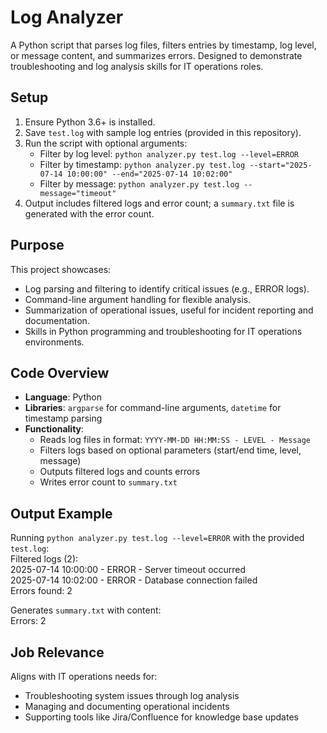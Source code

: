 # Log Analyzer
A Python script that parses log files, filters entries by timestamp, log level, or message content, and summarizes errors. Designed to demonstrate troubleshooting and log analysis skills for IT operations roles.

## Setup
1. Ensure Python 3.6+ is installed.
2. Save `test.log` with sample log entries (provided in this repository).
3. Run the script with optional arguments:
   - Filter by log level: `python analyzer.py test.log --level=ERROR`
   - Filter by timestamp: `python analyzer.py test.log --start="2025-07-14 10:00:00" --end="2025-07-14 10:02:00"`
   - Filter by message: `python analyzer.py test.log --message="timeout"`
4. Output includes filtered logs and error count; a `summary.txt` file is generated with the error count.

## Purpose
This project showcases:
- Log parsing and filtering to identify critical issues (e.g., ERROR logs).
- Command-line argument handling for flexible analysis.
- Summarization of operational issues, useful for incident reporting and documentation.
- Skills in Python programming and troubleshooting for IT operations environments.

## Code Overview
- **Language**: Python
- **Libraries**: `argparse` for command-line arguments, `datetime` for timestamp parsing
- **Functionality**:
  - Reads log files in format: `YYYY-MM-DD HH:MM:SS - LEVEL - Message`
  - Filters logs based on optional parameters (start/end time, level, message)
  - Outputs filtered logs and counts errors
  - Writes error count to `summary.txt`

## Output Example
Running `python analyzer.py test.log --level=ERROR` with the provided `test.log`:  
Filtered logs (2):  
2025-07-14 10:00:00 - ERROR - Server timeout occurred  
2025-07-14 10:02:00 - ERROR - Database connection failed  
Errors found: 2  

Generates `summary.txt` with content:  
Errors: 2  

## Job Relevance
Aligns with IT operations needs for:
- Troubleshooting system issues through log analysis
- Managing and documenting operational incidents
- Supporting tools like Jira/Confluence for knowledge base updates
